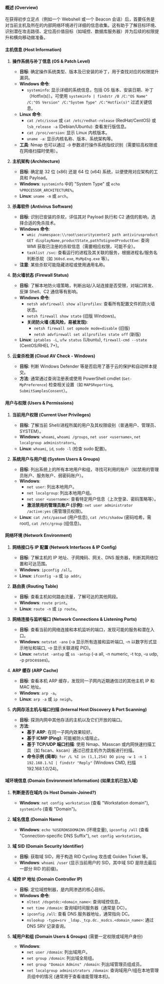 #### 概述 (Overview)
在获得初步立足点（例如一个 Webshell 或一个 Beacon 会话）后，首要任务是对当前主机及所在的内部网络环境进行详细的信息收集。这有助于了解目标环境、识别潜在攻击路径、定位高价值目标（如域控、数据库服务器）并为后续的权限提升和横向移动做准备。

#### 主机信息 (Host Information)

1.  **操作系统与补丁信息 (OS & Patch Level)**
    *   **目标**: 确定操作系统类型、版本及已安装的补丁，用于查找对应的权限提升漏洞。
    *   **Windows 命令**:
        *   `systeminfo`: 显示详细的系统信息，包括 OS 版本、安装日期、补丁（Hotfix(s)）。可使用 `systeminfo | findstr /B /C:"OS Name" /C:"OS Version" /C:"System Type" /C:"Hotfix(s)"` 过滤关键信息。
    *   **Linux 命令**:
        *   `cat /etc/issue` 或 `cat /etc/redhat-release` (RedHat/CentOS) 或 `lsb_release -a` (Debian/Ubuntu): 查看发行版信息。
        *   `cat /proc/version`: 显示 Linux 内核版本。
        *   `uname -a`: 显示内核名称、版本、系统架构等。
    *   **工具**: Nmap 也可以通过 `-O` 参数进行操作系统指纹识别（需要较高权限或在网络扫描时使用）。

2.  **主机架构 (Architecture)**
    *   **目标**: 确定是 32 位 (x86) 还是 64 位 (x64) 系统，以便使用对应架构的工具和 Payload。
    *   **Windows**: `systeminfo` 中的 "System Type" 或 `echo %PROCESSOR_ARCHITECTURE%`。
    *   **Linux**: `uname -m` 或 `arch`。

3.  **杀毒软件 (Antivirus Software)**
    *   **目标**: 识别已安装的杀软，评估其对 Payload 执行和 C2 通信的影响，选择合适的免杀技术。
    *   **Windows 命令**:
        *   `wmic /namespace:\\root\securitycenter2 path antivirusproduct GET displayName,productState,pathToSignedProductExe`: 查询 WMI 获取已注册的杀软信息（需要相应权限，可能不全）。
        *   `tasklist /svc`: 查看运行的进程及其关联的服务，根据进程名/服务名判断杀软（如 `360sd.exe`, `MsMpEng.exe` 等）。
    *   **注意**: 某些杀软可能隐藏进程或使用通用名称。

4.  **防火墙状态 (Firewall Status)**
    *   **目标**: 了解本地防火墙策略，判断出站/入站连接是否受限，对端口转发、反弹 Shell、C2 通信等有影响。
    *   **Windows 命令**:
        *   `netsh advfirewall show allprofiles`: 查看所有配置文件的防火墙状态。
        *   `netsh firewall show state` (旧版 Windows)。
        *   **关闭防火墙 (高风险，易被发现)**:
            *   `netsh firewall set opmode mode=disable` (旧版)
            *   `netsh advfirewall set allprofiles state off` (新版)
    *   **Linux**: `iptables -L`, `ufw status` (Ubuntu), `firewall-cmd --state` (CentOS/RHEL 7+)。

5.  **云查杀检测 (Cloud AV Check - Windows)**
    *   **目标**: 判断 Windows Defender 等是否启用了基于云的保护和自动样本提交。
    *   **方法**: 通常通过查询注册表或使用 PowerShell cmdlet (`Get-MpPreference`) 检查相关设置（如 `MAPSReporting`, `SubmitSamplesConsent`）。

#### 用户与权限 (Users & Permissions)

1.  **当前用户权限 (Current User Privileges)**
    *   **目标**: 了解当前 Shell/进程所属的用户及其权限级别（普通用户、管理员、SYSTEM）。
    *   **Windows**: `whoami`, `whoami /groups`, `net user <username>`, `net localgroup administrators`。
    *   **Linux**: `whoami`, `id`, `sudo -l` (检查 sudo 配置)。

2.  **系统用户与用户组 (System Users & Groups)**
    *   **目标**: 列出系统上的所有本地用户和组，寻找可利用的账户（如禁用的管理员账户、服务账户、弱密码账户）。
    *   **Windows**:
        *   `net user`: 列出本地用户。
        *   `net localgroup`: 列出本地用户组。
        *   `net user <username>`: 查看特定用户信息（上次登录、密码策略等）。
        *   **激活禁用的管理员账户 (示例)**: `net user administrator /active:yes` (需管理员权限)。
    *   **Linux**: `cat /etc/passwd` (用户信息), `cat /etc/shadow` (密码哈希，需 root), `cat /etc/group` (组信息)。

#### 网络环境 (Network Environment)

1.  **网络接口与 IP 配置 (Network Interfaces & IP Config)**
    *   **目标**: 了解主机的 IP 地址、子网掩码、网关、DNS 服务器，判断其网络位置和可达范围。
    *   **Windows**: `ipconfig /all`。
    *   **Linux**: `ifconfig -a` 或 `ip addr`。

2.  **路由表 (Routing Table)**
    *   **目标**: 查看主机如何路由流量，了解可达的其他网段。
    *   **Windows**: `route print`。
    *   **Linux**: `route -n` 或 `ip route`。

3.  **网络连接与监听端口 (Network Connections & Listening Ports)**
    *   **目标**: 查看当前的网络连接和本机监听的端口，发现可能的服务和潜在入口。
    *   **Windows**: `netstat -ano` (-a 显示所有连接和监听端口, -n 以数字形式显示地址和端口, -o 显示关联进程 PID)。
    *   **Linux**: `netstat -antup` 或 `ss -antup` (-a all, -n numeric, -t tcp, -u udp, -p processes)。

4.  **ARP 缓存 (ARP Cache)**
    *   **目标**: 查看本机 ARP 缓存，发现同一子网内近期通信过的其他主机 IP 和 MAC 地址。
    *   **Windows**: `arp -a`。
    *   **Linux**: `arp -a` 或 `ip neigh`。

5.  **内网存活主机与端口扫描 (Internal Host Discovery & Port Scanning)**
    *   **目标**: 探测内网中其他存活的主机以及它们开放的端口。
    *   **方法**:
        *   **基于 ARP**: 在同一子网内效果较好。
        *   **基于 ICMP (Ping)**: 可能被防火墙阻止。
        *   **基于 TCP/UDP 端口扫描**: 使用 Nmap、Masscan 或内网快速扫描工具（如 fscan、kscan）通过已控主机作为跳板进行扫描。
        *   **命令示例 (简单)**: `for /L %I in (1,1,254) DO ping -w 1 -n 1 192.168.1.%I | findstr "Reply"` (Windows CMD, 扫描 192.168.1.0/24)。

#### 域环境信息 (Domain Environment Information) (如果主机已加入域)

1.  **判断是否在域内 (Is Host Domain-Joined?)**
    *   **Windows**: `net config workstation` (查看 "Workstation domain"), `systeminfo` (查看 "Domain")。

2.  **域名信息 (Domain Name)**
    *   **Windows**: `echo %USERDNSDOMAIN%` (环境变量), `ipconfig /all` (查看 "Connection-specific DNS Suffix"), `net config workstation`。

3.  **域 SID (Domain Security Identifier)**
    *   **目标**: 获取域 SID，用于构造 RID Cycling 攻击或 Golden Ticket 等。
    *   **Windows**: `whoami /user` (显示当前用户的 SID，其中域 SID 是除去最后一部分 RID 的前缀)。

4.  **域控 IP 地址 (Domain Controller IP)**
    *   **目标**: 定位域控制器，是内网渗透的核心目标。
    *   **Windows 命令**:
        *   `nltest /dsgetdc:<domain_name>`: 查询域控信息。
        *   `net time /domain`: 查询域时间服务器（通常是 DC）。
        *   `ipconfig /all`: 查看 DNS 服务器地址，通常指向 DC。
        *   `nslookup -type=srv _ldap._tcp.dc._msdcs.<domain_name>`: 通过 DNS SRV 记录查询。

5.  **域用户和组 (Domain Users & Groups)** (需要一定权限或域用户身份)
    *   **Windows**:
        *   `net user /domain`: 列出域用户。
        *   `net group /domain`: 列出域全局组。
        *   `net group "Domain Admins" /domain`: 列出域管理员组成员。
        *   `net localgroup administrators /domain`: 查询域用户/组在本地管理员组中的情况 (通常用于查看谁能管理本机)。


